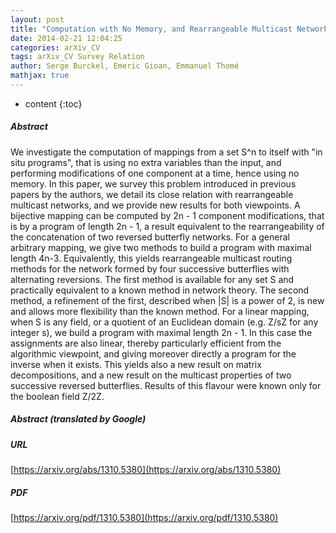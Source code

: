 ```yaml
---
layout: post
title: "Computation with No Memory, and Rearrangeable Multicast Networks"
date: 2014-02-21 12:04:25
categories: arXiv_CV
tags: arXiv_CV Survey Relation
author: Serge Burckel, Emeric Gioan, Emmanuel Thomé
mathjax: true
---
```


* content
{:toc}

##### Abstract
We investigate the computation of mappings from a set S^n to itself with "in situ programs", that is using no extra variables than the input, and performing modifications of one component at a time, hence using no memory. In this paper, we survey this problem introduced in previous papers by the authors, we detail its close relation with rearrangeable multicast networks, and we provide new results for both viewpoints. A bijective mapping can be computed by 2n - 1 component modifications, that is by a program of length 2n - 1, a result equivalent to the rearrangeability of the concatenation of two reversed butterfly networks. For a general arbitrary mapping, we give two methods to build a program with maximal length 4n-3. Equivalently, this yields rearrangeable multicast routing methods for the network formed by four successive butterflies with alternating reversions. The first method is available for any set S and practically equivalent to a known method in network theory. The second method, a refinement of the first, described when |S| is a power of 2, is new and allows more flexibility than the known method. For a linear mapping, when S is any field, or a quotient of an Euclidean domain (e.g. Z/sZ for any integer s), we build a program with maximal length 2n - 1. In this case the assignments are also linear, thereby particularly efficient from the algorithmic viewpoint, and giving moreover directly a program for the inverse when it exists. This yields also a new result on matrix decompositions, and a new result on the multicast properties of two successive reversed butterflies. Results of this flavour were known only for the boolean field Z/2Z.

##### Abstract (translated by Google)


##### URL
[https://arxiv.org/abs/1310.5380](https://arxiv.org/abs/1310.5380)

##### PDF
[https://arxiv.org/pdf/1310.5380](https://arxiv.org/pdf/1310.5380)

